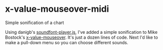 # x-value-mouseover-midi
Simple sonification of a chart

Using danigb's [soundfont-player.js](https://github.com/danigb/soundfont-player), I've added a simple sonification to Mike Bostock's [x-value-mouseover](https://bl.ocks.org/mbostock/3902569). It's just a dozen lines of code. Next I'd like to make a pull-down menu so you can choose different sounds.
